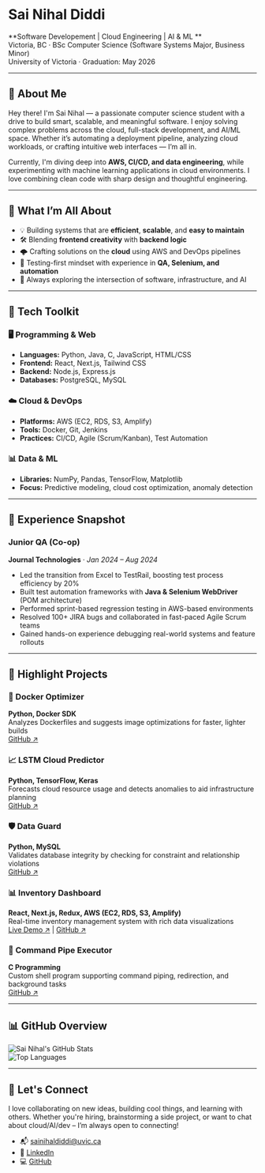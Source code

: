 # Sai Nihal Diddi

**Software Developement |  Cloud Engineering | AI & ML **  
Victoria, BC · BSc Computer Science (Software Systems Major, Business Minor)  
University of Victoria · Graduation: May 2026

---

## 👋 About Me

Hey there! I'm Sai Nihal — a passionate computer science student with a drive to build smart, scalable, and meaningful software. I enjoy solving complex problems across the cloud, full-stack development, and AI/ML space. Whether it’s automating a deployment pipeline, analyzing cloud workloads, or crafting intuitive web interfaces — I’m all in.

Currently, I'm diving deep into **AWS, CI/CD, and data engineering**, while experimenting with machine learning applications in cloud environments. I love combining clean code with sharp design and thoughtful engineering.

---

## 🧠 What I’m All About

- 💡 Building systems that are **efficient**, **scalable**, and **easy to maintain**
- 🛠 Blending **frontend creativity** with **backend logic**
- 🌩 Crafting solutions on the **cloud** using AWS and DevOps pipelines
- 🧪 Testing-first mindset with experience in **QA, Selenium, and automation**
- 🧭 Always exploring the intersection of software, infrastructure, and AI

---

## 🔧 Tech Toolkit

### 🖥 Programming & Web
- **Languages:** Python, Java, C, JavaScript, HTML/CSS
- **Frontend:** React, Next.js, Tailwind CSS
- **Backend:** Node.js, Express.js
- **Databases:** PostgreSQL, MySQL

### ☁️ Cloud & DevOps
- **Platforms:** AWS (EC2, RDS, S3, Amplify)
- **Tools:** Docker, Git, Jenkins
- **Practices:** CI/CD, Agile (Scrum/Kanban), Test Automation

### 📊 Data & ML
- **Libraries:** NumPy, Pandas, TensorFlow, Matplotlib
- **Focus:** Predictive modeling, cloud cost optimization, anomaly detection

---

## 💼 Experience Snapshot

### Junior QA (Co-op)  
**Journal Technologies** · *Jan 2024 – Aug 2024*  
- Led the transition from Excel to TestRail, boosting test process efficiency by 20%  
- Built test automation frameworks with **Java & Selenium WebDriver** (POM architecture)  
- Performed sprint-based regression testing in AWS-based environments  
- Resolved 100+ JIRA bugs and collaborated in fast-paced Agile Scrum teams  
- Gained hands-on experience debugging real-world systems and feature rollouts

---

## 🚀 Highlight Projects

### 🐳 Docker Optimizer  
**Python, Docker SDK**  
Analyzes Dockerfiles and suggests image optimizations for faster, lighter builds  
[GitHub ↗](https://github.com/Nihalrt/docker-optimizer)

### 📈 LSTM Cloud Predictor  
**Python, TensorFlow, Keras**  
Forecasts cloud resource usage and detects anomalies to aid infrastructure planning  
[GitHub ↗](https://github.com/Nihalrt/ltsm-cloud-predict)

### 🛡 Data Guard  
**Python, MySQL**  
Validates database integrity by checking for constraint and relationship violations  
[GitHub ↗](https://github.com/Nihalrt/DataGuard)

### 📊 Inventory Dashboard  
**React, Next.js, Redux, AWS (EC2, RDS, S3, Amplify)**  
Real-time inventory management system with rich data visualizations  
[Live Demo ↗](https://master.d2o7lfqfv6xv4x.amplifyapp.com/) | [GitHub ↗](https://github.com/Nihalrt)

### 🧵 Command Pipe Executor  
**C Programming**  
Custom shell program supporting command piping, redirection, and background tasks  
[GitHub ↗](https://github.com/Nihalrt/Command-Pipe-Executor)

---

## 📊 GitHub Overview

![Sai Nihal's GitHub Stats](https://github-readme-stats.vercel.app/api?username=Nihalrt&show_icons=true&theme=default)  
![Top Languages](https://github-readme-stats.vercel.app/api/top-langs/?username=Nihalrt&layout=compact&theme=default)

---

## 🤝 Let's Connect

I love collaborating on new ideas, building cool things, and learning with others. Whether you're hiring, brainstorming a side project, or want to chat about cloud/AI/dev – I’m always open to connecting!

- 📬 [sainihaldiddi@uvic.ca](mailto:sainihaldiddi@uvic.ca)  
- 🔗 [LinkedIn](https://www.linkedin.com/in/sai-nihal-diddi-2444471bb/)  
- 💻 [GitHub](https://github.com/Nihalrt)
